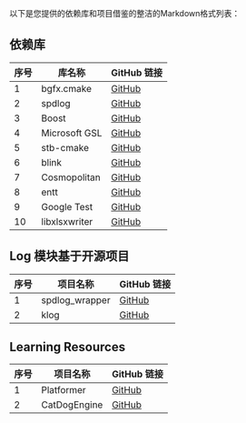 以下是您提供的依赖库和项目借鉴的整洁的Markdown格式列表：

## 依赖库

| 序号 | 库名称 | GitHub 链接 |
| ---- | ------- | ---------- |
| 1    | bgfx.cmake    | [GitHub](https://github.com/bkaradzic/bgfx.cmake.git) |
| 2    | spdlog        | [GitHub](https://github.com/gabime/spdlog.git) |
| 3    | Boost         | [GitHub](https://github.com/boostorg/boost.git) |
| 4    | Microsoft GSL | [GitHub](https://github.com/microsoft/GSL.git) |
| 5    | stb-cmake     | [GitHub](https://github.com/gracicot/stb-cmake.git) |
| 6    | blink         | [GitHub](https://github.com/jart/blink.git) |
| 7    | Cosmopolitan  | [GitHub](https://github.com/jart/cosmopolitan.git) |
| 8    | entt          | [GitHub](https://github.com/skypjack/entt.git) |
| 9    | Google Test   | [GitHub](https://github.com/google/googletest.git) |
| 10   | libxlsxwriter | [GitHub](https://github.com/jmcnamara/libxlsxwriter.git) |

## Log 模块基于开源项目

| 序号 | 项目名称 | GitHub 链接 |
| ---- | -------- | ---------- |
| 1    | spdlog_wrapper | [GitHub](https://github.com/gqw/spdlog_wrapper) |
| 2    | klog           | [GitHub](https://github.com/KkemChen/klog) |

## Learning Resources

| 序号 | 项目名称 | GitHub 链接 |
| ---- | -------- | ---------- |
| 1    | Platformer   | [GitHub](https://github.com/Somgonk/Platformer) |
| 2    | CatDogEngine | [GitHub](https://github.com/CatDogEngine/CatDogEngine) |
